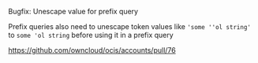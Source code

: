 Bugfix: Unescape value for prefix query

Prefix queries also need to unescape token values like `'some ''ol string'` to `some 'ol string` before using it in a prefix query

https://github.com/owncloud/ocis/accounts/pull/76
